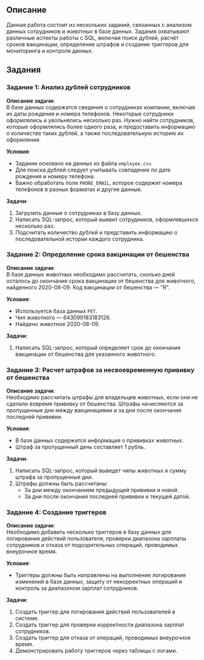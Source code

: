 ## Описание

Данная работа состоит из нескольких заданий, связанных с анализом данных сотрудников и животных в базе данных. Задания охватывают различные аспекты работы с SQL, включая поиск дублей, расчёт сроков вакцинации, определение штрафов и создание триггеров для мониторинга и контроля данных.

## Задания

### Задание 1: Анализ дублей сотрудников

**Описание задачи**:  
В базе данных содержатся сведения о сотрудниках компании, включая их даты рождения и номера телефонов. Некоторые сотрудники оформлялись и увольнялись несколько раз. Нужно найти сотрудников, которые оформлялись более одного раза, и предоставить информацию о количестве таких дублей, а также последовательную историю их оформления.

**Условия**:  
- Задание основано на данных из файла `employee.csv`.
- Для поиска дублей следует учитывать совпадение по дате рождения и номеру телефона.
- Важно обработать поле `PHONE_EMAIL`, которое содержит номера телефонов в разных форматах и другие данные.

**Задачи**:
1. Загрузить данные о сотрудниках в базу данных.
2. Написать SQL-запрос, который выявит сотрудников, оформлявшихся несколько раз.
3. Подсчитать количество дублей и представить информацию о последовательной истории каждого сотрудника.

### Задание 2: Определение срока вакцинации от бешенства

**Описание задачи**:  
В базе данных животных необходимо рассчитать, сколько дней осталось до окончания срока вакцинации от бешенства для животного, найденного 2020-08-09. Код вакцинации от бешенства — "R".

**Условия**:  
- Используется база данных `PET`.
- Чип животного — 643099183183126.
- Найдено животное 2020-08-09.

**Задачи**:
1. Написать SQL-запрос, который определяет срок до окончания вакцинации от бешенства для указанного животного.

### Задание 3: Расчет штрафов за несвоевременную прививку от бешенства

**Описание задачи**:  
Необходимо рассчитать штрафы для владельцев животных, если они не сделали вовремя прививку от бешенства. Штрафы начисляются за пропущенные дни между вакцинациями и за дни после окончания последней прививки.

**Условия**:  
- В базе данных содержится информация о прививках животных.
- Штраф за пропущенный день составляет 1 рубль.

**Задачи**:
1. Написать SQL-запрос, который выведет чипы животных и сумму штрафа за пропущенные дни.
2. Штрафы должны быть рассчитаны:
   - За дни между окончанием предыдущей прививки и новой.
   - За дни после окончания последней прививки и текущей датой.

### Задание 4: Создание триггеров

**Описание задачи**:  
Необходимо добавить несколько триггеров в базу данных для логирования действий пользователя, проверки диапазона зарплаты сотрудников и отказа от подозрительных операций, проводимых внеурочное время.

**Условия**:  
- Триггеры должны быть направлены на выполнение логирования изменений в базе данных, защиту от некорректных операций и контроль за диапазоном зарплат сотрудников.

**Задачи**:
1. Создать триггер для логирования действий пользователей в системе.
2. Создать триггер для проверки корректности диапазона зарплат сотрудников.
3. Создать триггер для отказа от операций, проводимых внеурочное время.
4. Демонстрировать работу триггеров через таблицы с логами.
